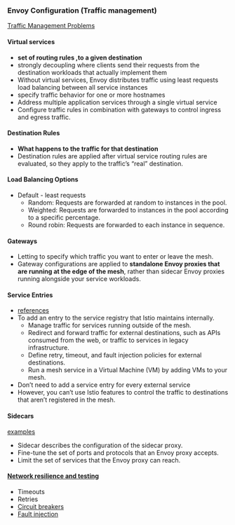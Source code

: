 ### Envoy Configuration (Traffic management)
[Traffic Management Problems](https://istio.io/latest/docs/ops/common-problems/network-issues/#virtual-service-with-fault-injection-and-retrytimeout-policies-not-working-as-expected)
#### Virtual services
- **set of routing rules ,to a given destination**
- strongly decoupling where clients send their requests from the destination workloads that actually implement them
- Without virtual services, Envoy distributes traffic using least requests load balancing between all service instances
- specify traffic behavior for one or more hostnames
- Address multiple application services through a single virtual service
- Configure traffic rules in combination with gateways to control ingress and egress traffic.

#### Destination Rules
- **What happens to the traffic for that  destination**
- Destination rules are applied after virtual service routing rules are evaluated, so they apply to the traffic’s “real” destination.

#### Load Balancing Options
- Default - least requests
    - Random: Requests are forwarded at random to instances in the pool.
    - Weighted: Requests are forwarded to instances in the pool according to a specific percentage.
    - Round robin: Requests are forwarded to each instance in sequence.

#### Gateways
- Letting to specify which traffic you want to enter or leave the mesh.
- Gateway configurations are applied to **standalone Envoy proxies that are running at the edge of the mesh**, rather than sidecar Envoy proxies running alongside your service workloads.

#### Service Entries
- [references](https://istio.io/latest/docs/reference/config/networking/service-entry/)
- To add an entry to the service registry that Istio maintains internally.
    - Manage traffic for services running outside of the mesh.
    - Redirect and forward traffic for external destinations, such as APIs consumed from the web, or traffic to services in legacy infrastructure.
    - Define retry, timeout, and fault injection policies for external destinations.
    - Run a mesh service in a Virtual Machine (VM) by adding VMs to your mesh.
- Don’t need to add a service entry for every external service
- However, you can’t use Istio features to control the traffic to destinations that aren’t registered in the mesh.

#### Sidecars
[examples](https://istio.io/latest/docs/reference/config/networking/sidecar/)
- Sidecar describes the configuration of the sidecar proxy.
- Fine-tune the set of ports and protocols that an Envoy proxy accepts.
- Limit the set of services that the Envoy proxy can reach.

#### [Network resilience and testing](https://istio.io/latest/docs/concepts/traffic-management/#network-resilience-and-testing)
- Timeouts
- Retries
- [Circuit breakers](https://istio.io/latest/docs/tasks/traffic-management/circuit-breaking/)
- [Fault injection](https://istio.io/latest/docs/tasks/traffic-management/fault-injection/)
